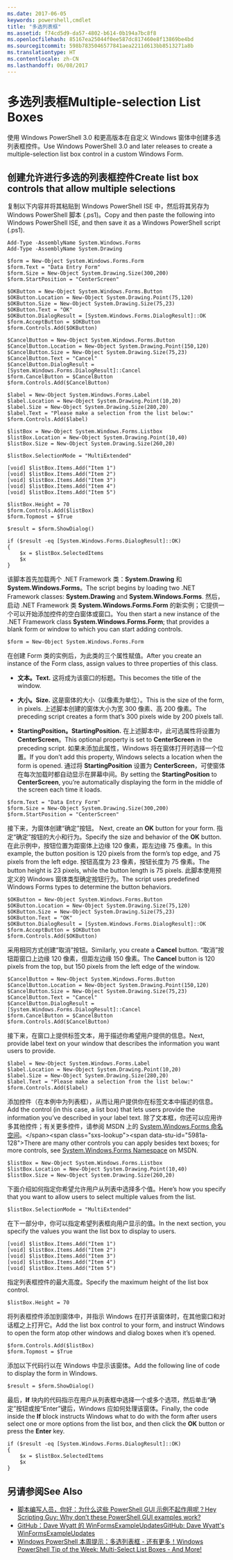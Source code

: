 ```yaml
---
ms.date: 2017-06-05
keywords: powershell,cmdlet
title: "多选列表框"
ms.assetid: f74cd5d9-da57-4802-b614-0b194a7bc8f8
ms.openlocfilehash: 85167ea25044f0ee587dc817460e8f13869be4bd
ms.sourcegitcommit: 598b7835046577841aea2211d613bb8513271a8b
ms.translationtype: HT
ms.contentlocale: zh-CN
ms.lasthandoff: 06/08/2017
---
```

# <a name="multiple-selection-list-boxes"></a><span data-ttu-id="5981a-103">多选列表框</span><span class="sxs-lookup"><span data-stu-id="5981a-103">Multiple-selection List Boxes</span></span>
<span data-ttu-id="5981a-104">使用 Windows PowerShell 3.0 和更高版本在自定义 Windows 窗体中创建多选列表框控件。</span><span class="sxs-lookup"><span data-stu-id="5981a-104">Use Windows PowerShell 3.0 and later releases to create a multiple-selection list box control in a custom Windows Form.</span></span>

## <a name="create-list-box-controls-that-allow-multiple-selections"></a><span data-ttu-id="5981a-105">创建允许进行多选的列表框控件</span><span class="sxs-lookup"><span data-stu-id="5981a-105">Create list box controls that allow multiple selections</span></span>
<span data-ttu-id="5981a-106">复制以下内容并将其粘贴到 Windows PowerShell ISE 中，然后将其另存为 Windows PowerShell 脚本 (.ps1)。</span><span class="sxs-lookup"><span data-stu-id="5981a-106">Copy and then paste the following into Windows PowerShell ISE, and then save it as a Windows PowerShell script (.ps1).</span></span>

```
Add-Type -AssemblyName System.Windows.Forms
Add-Type -AssemblyName System.Drawing

$form = New-Object System.Windows.Forms.Form 
$form.Text = "Data Entry Form"
$form.Size = New-Object System.Drawing.Size(300,200) 
$form.StartPosition = "CenterScreen"

$OKButton = New-Object System.Windows.Forms.Button
$OKButton.Location = New-Object System.Drawing.Point(75,120)
$OKButton.Size = New-Object System.Drawing.Size(75,23)
$OKButton.Text = "OK"
$OKButton.DialogResult = [System.Windows.Forms.DialogResult]::OK
$form.AcceptButton = $OKButton
$form.Controls.Add($OKButton)

$CancelButton = New-Object System.Windows.Forms.Button
$CancelButton.Location = New-Object System.Drawing.Point(150,120)
$CancelButton.Size = New-Object System.Drawing.Size(75,23)
$CancelButton.Text = "Cancel"
$CancelButton.DialogResult = [System.Windows.Forms.DialogResult]::Cancel
$form.CancelButton = $CancelButton
$form.Controls.Add($CancelButton)

$label = New-Object System.Windows.Forms.Label
$label.Location = New-Object System.Drawing.Point(10,20) 
$label.Size = New-Object System.Drawing.Size(280,20) 
$label.Text = "Please make a selection from the list below:"
$form.Controls.Add($label) 

$listBox = New-Object System.Windows.Forms.Listbox 
$listBox.Location = New-Object System.Drawing.Point(10,40) 
$listBox.Size = New-Object System.Drawing.Size(260,20) 

$listBox.SelectionMode = "MultiExtended"

[void] $listBox.Items.Add("Item 1")
[void] $listBox.Items.Add("Item 2")
[void] $listBox.Items.Add("Item 3")
[void] $listBox.Items.Add("Item 4")
[void] $listBox.Items.Add("Item 5")

$listBox.Height = 70
$form.Controls.Add($listBox) 
$form.Topmost = $True

$result = $form.ShowDialog()

if ($result -eq [System.Windows.Forms.DialogResult]::OK)
{
    $x = $listBox.SelectedItems
    $x
}
```

<span data-ttu-id="5981a-107">该脚本首先加载两个 .NET Framework 类：**System.Drawing** 和 **System.Windows.Forms**。</span><span class="sxs-lookup"><span data-stu-id="5981a-107">The script begins by loading two .NET Framework classes: **System.Drawing** and **System.Windows.Forms**.</span></span> <span data-ttu-id="5981a-108">然后，启动 .NET Framework 类 **System.Windows.Forms.Form** 的新实例；它提供一个可以开始添加控件的空白窗体或窗口。</span><span class="sxs-lookup"><span data-stu-id="5981a-108">You then start a new instance of the .NET Framework class **System.Windows.Forms.Form**; that provides a blank form or window to which you can start adding controls.</span></span>

```
$form = New-Object System.Windows.Forms.Form
```

<span data-ttu-id="5981a-109">在创建 Form 类的实例后，为此类的三个属性赋值。</span><span class="sxs-lookup"><span data-stu-id="5981a-109">After you create an instance of the Form class, assign values to three properties of this class.</span></span>

-   <span data-ttu-id="5981a-110">**文本。**</span><span class="sxs-lookup"><span data-stu-id="5981a-110">**Text.**</span></span> <span data-ttu-id="5981a-111">这将成为该窗口的标题。</span><span class="sxs-lookup"><span data-stu-id="5981a-111">This becomes the title of the window.</span></span>

-   <span data-ttu-id="5981a-112">**大小。**</span><span class="sxs-lookup"><span data-stu-id="5981a-112">**Size.**</span></span> <span data-ttu-id="5981a-113">这是窗体的大小（以像素为单位）。</span><span class="sxs-lookup"><span data-stu-id="5981a-113">This is the size of the form, in pixels.</span></span> <span data-ttu-id="5981a-114">上述脚本创建的窗体大小为宽 300 像素、高 200 像素。</span><span class="sxs-lookup"><span data-stu-id="5981a-114">The preceding script creates a form that’s 300 pixels wide by 200 pixels tall.</span></span>

-   <span data-ttu-id="5981a-115">**StartingPosition。**</span><span class="sxs-lookup"><span data-stu-id="5981a-115">**StartingPosition.**</span></span> <span data-ttu-id="5981a-116">在上述脚本中，此可选属性将设置为 **CenterScreen**。</span><span class="sxs-lookup"><span data-stu-id="5981a-116">This optional property is set to **CenterScreen** in the preceding script.</span></span> <span data-ttu-id="5981a-117">如果未添加此属性，Windows 将在窗体打开时选择一个位置。</span><span class="sxs-lookup"><span data-stu-id="5981a-117">If you don’t add this property, Windows selects a location when the form is opened.</span></span> <span data-ttu-id="5981a-118">通过将 **StartingPosition** 设置为 **CenterScreen**，可使窗体在每次加载时都自动显示在屏幕中间。</span><span class="sxs-lookup"><span data-stu-id="5981a-118">By setting the **StartingPosition** to **CenterScreen**, you’re automatically displaying the form in the middle of the screen each time it loads.</span></span>

```
$form.Text = "Data Entry Form"
$form.Size = New-Object System.Drawing.Size(300,200) 
$form.StartPosition = "CenterScreen"
```

<span data-ttu-id="5981a-119">接下来，为窗体创建“确定”按钮。  </span><span class="sxs-lookup"><span data-stu-id="5981a-119">Next, create an **OK** button for your form.</span></span> <span data-ttu-id="5981a-120">指定“确定”按钮的大小和行为。</span><span class="sxs-lookup"><span data-stu-id="5981a-120">Specify the size and behavior of the **OK** button.</span></span> <span data-ttu-id="5981a-121">在此示例中，按钮位置为距窗体上边缘 120 像素，距左边缘 75 像素。</span><span class="sxs-lookup"><span data-stu-id="5981a-121">In this example, the button position is 120 pixels from the form’s top edge, and 75 pixels from the left edge.</span></span> <span data-ttu-id="5981a-122">按钮高度为 23 像素，按钮长度为 75 像素。</span><span class="sxs-lookup"><span data-stu-id="5981a-122">The button height is 23 pixels, while the button length is 75 pixels.</span></span> <span data-ttu-id="5981a-123">此脚本使用预定义的 Windows 窗体类型确定按钮行为。</span><span class="sxs-lookup"><span data-stu-id="5981a-123">The script uses predefined Windows Forms types to determine the button behaviors.</span></span>

```
$OKButton = New-Object System.Windows.Forms.Button
$OKButton.Location = New-Object System.Drawing.Size(75,120)
$OKButton.Size = New-Object System.Drawing.Size(75,23)
$OKButton.Text = "OK"
$OKButton.DialogResult = [System.Windows.Forms.DialogResult]::OK
$form.AcceptButton = $OKButton
$form.Controls.Add($OKButton)
```

<span data-ttu-id="5981a-124">采用相同方式创建“取消”按钮。</span><span class="sxs-lookup"><span data-stu-id="5981a-124">Similarly, you create a **Cancel** button.</span></span> <span data-ttu-id="5981a-125">“取消”按钮距窗口上边缘 120 像素，但距左边缘 150 像素。</span><span class="sxs-lookup"><span data-stu-id="5981a-125">The **Cancel** button is 120 pixels from the top, but 150 pixels from the left edge of the window.</span></span>

```
$CancelButton = New-Object System.Windows.Forms.Button
$CancelButton.Location = New-Object System.Drawing.Point(150,120)
$CancelButton.Size = New-Object System.Drawing.Size(75,23)
$CancelButton.Text = "Cancel"
$CancelButton.DialogResult = [System.Windows.Forms.DialogResult]::Cancel
$form.CancelButton = $CancelButton
$form.Controls.Add($CancelButton)
```

<span data-ttu-id="5981a-126">接下来，在窗口上提供标签文本，用于描述你希望用户提供的信息。</span><span class="sxs-lookup"><span data-stu-id="5981a-126">Next, provide label text on your window that describes the information you want users to provide.</span></span>

```
$label = New-Object System.Windows.Forms.Label
$label.Location = New-Object System.Drawing.Point(10,20) 
$label.Size = New-Object System.Drawing.Size(280,20) 
$label.Text = "Please make a selection from the list below:"
$form.Controls.Add($label)
```

<span data-ttu-id="5981a-127">添加控件（在本例中为列表框），从而让用户提供你在标签文本中描述的信息。</span><span class="sxs-lookup"><span data-stu-id="5981a-127">Add the control (in this case, a list box) that lets users provide the information you’ve described in your label text.</span></span> <span data-ttu-id="5981a-128">除了文本框，你还可以应用许多其他控件；有关更多控件，请参阅 MSDN 上的 [System.Windows.Forms 命名空间](http://msdn.microsoft.com/library/k50ex0x9(v=vs.110).aspx)。</span><span class="sxs-lookup"><span data-stu-id="5981a-128">There are many other controls you can apply besides text boxes; for more controls, see [System.Windows.Forms Namespace](http://msdn.microsoft.com/library/k50ex0x9(v=vs.110).aspx) on MSDN.</span></span>

```
$listBox = New-Object System.Windows.Forms.Listbox 
$listBox.Location = New-Object System.Drawing.Point(10,40) 
$listBox.Size = New-Object System.Drawing.Size(260,20)
```


<span data-ttu-id="5981a-129">下面介绍如何指定你希望允许用户从列表中选择多个值。</span><span class="sxs-lookup"><span data-stu-id="5981a-129">Here’s how you specify that you want to allow users to select multiple values from the list.</span></span>

```
$listBox.SelectionMode = "MultiExtended"
```

<span data-ttu-id="5981a-130">在下一部分中，你可以指定希望列表框向用户显示的值。</span><span class="sxs-lookup"><span data-stu-id="5981a-130">In the next section, you specify the values you want the list box to display to users.</span></span>

```
[void] $listBox.Items.Add("Item 1")
[void] $listBox.Items.Add("Item 2")
[void] $listBox.Items.Add("Item 3")
[void] $listBox.Items.Add("Item 4")
[void] $listBox.Items.Add("Item 5")
```

<span data-ttu-id="5981a-131">指定列表框控件的最大高度。</span><span class="sxs-lookup"><span data-stu-id="5981a-131">Specify the maximum height of the list box control.</span></span>

```
$listBox.Height = 70
```

<span data-ttu-id="5981a-132">将列表框控件添加到窗体中，并指示 Windows 在打开该窗体时，在其他窗口和对话框之上打开它。</span><span class="sxs-lookup"><span data-stu-id="5981a-132">Add the list box control to your form, and instruct Windows to open the form atop other windows and dialog boxes when it’s opened.</span></span>

```
$form.Controls.Add($listBox) 
$form.Topmost = $True
```

<span data-ttu-id="5981a-133">添加以下代码行以在 Windows 中显示该窗体。</span><span class="sxs-lookup"><span data-stu-id="5981a-133">Add the following line of code to display the form in Windows.</span></span>

```
$result = $form.ShowDialog()
```

<span data-ttu-id="5981a-134">最后，**If** 块内的代码指示在用户从列表框中选择一个或多个选项，然后单击“确定”按钮或按“Enter”键后，Windows 应如何处理该窗体。</span><span class="sxs-lookup"><span data-stu-id="5981a-134">Finally, the code inside the **If** block instructs Windows what to do with the form after users select one or more options from the list box, and then click the **OK** button or press the **Enter** key.</span></span>

```
if ($result -eq [System.Windows.Forms.DialogResult]::OK)
{
    $x = $listBox.SelectedItems
    $x
}
```

## <a name="see-also"></a><span data-ttu-id="5981a-135">另请参阅</span><span class="sxs-lookup"><span data-stu-id="5981a-135">See Also</span></span>
- [<span data-ttu-id="5981a-136">脚本编写人员，你好：为什么这些 PowerShell GUI 示例不起作用呢？</span><span class="sxs-lookup"><span data-stu-id="5981a-136">Hey Scripting Guy:  Why don’t these PowerShell GUI examples work?</span></span>](http://go.microsoft.com/fwlink/?LinkId=506644)
- [<span data-ttu-id="5981a-137">GitHub：Dave Wyatt 的 WinFormsExampleUpdates</span><span class="sxs-lookup"><span data-stu-id="5981a-137">GitHub: Dave Wyatt's WinFormsExampleUpdates</span></span>](https://github.com/dlwyatt/WinFormsExampleUpdates)
- [<span data-ttu-id="5981a-138">Windows PowerShell 本周提示：多选列表框 - 还有更多！</span><span class="sxs-lookup"><span data-stu-id="5981a-138">Windows PowerShell Tip of the Week:  Multi-Select List Boxes - And More!</span></span>](http://technet.microsoft.com/library/ff730950.aspx)

